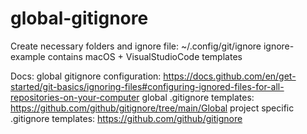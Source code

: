# global-gitignore

Create necessary folders and ignore file: ~/.config/git/ignore
ignore-example contains macOS + VisualStudioCode templates

Docs:
global gitignore configuration: https://docs.github.com/en/get-started/git-basics/ignoring-files#configuring-ignored-files-for-all-repositories-on-your-computer
global .gitignore templates: https://github.com/github/gitignore/tree/main/Global
project specific .gitignore templates: https://github.com/github/gitignore